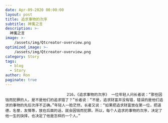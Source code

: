 ```yaml
---
date: Apr-09-2020 00:00:00
layout: post
title: 追求事物的次序
subtitle: 神寓之言
description: >-
  神寓之言
image: >-
    /assets/img/Qtcreator-overview.png
optimized_image: >-
    /assets/img/Qtcreator-overview.png
category: Story
tags:
  - blog
  - Story
author: Ron
paginate: true
---
```


							　　216，《追求事物的次序》 一位年轻人问长者说：“那些因钱而犯罪的人，是不是他们的追求错了？”长者说：“不是，追求财富并没有错，错误的是他们追求的事物的先后次序不正确。”年轻人一脸茫然，长者又说：“如果把追求财富放在第一位，把道德，名誉，友情等，放在后面的话，就会因钱而犯罪。所以，每个人追求的事物的次序，决定了他一生的抉择，也决定了他是怎样的一个人。”
							
							
						